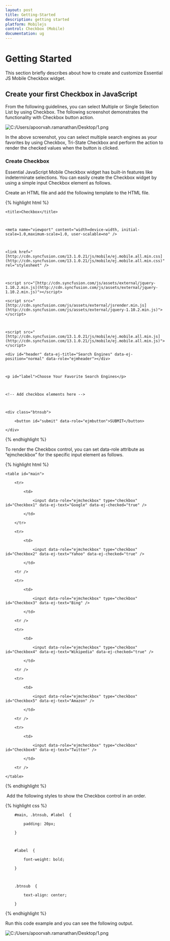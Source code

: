 ```yaml
---
layout: post
title: Getting-Started
description: getting started
platform: Mobilejs
control: Checkbox (Mobile)
documentation: ug
---
```


# Getting Started

This section briefly describes about how to create and customize Essential JS Mobile Checkbox widget.

## Create your first Checkbox in JavaScript

From the following guidelines, you can select Multiple or Single Selection List by using Checkbox. The following screenshot demonstrates the functionality with Checkbox button action.

![C:/Users/apoorvah.ramanathan/Desktop/1.png](Getting-Started_images/Getting-Started_img1.png)


In the above screenshot, you can select multiple search engines as your favorites by using Checkbox, Tri-State Checkbox and perform the action to render the checked values when the button is clicked.

### Create Checkbox 

Essential JavaScript Mobile Checkbox widget has built-in features like indeterminate selections. You can easily create the Checkbox widget by using a simple input Checkbox element as follows.

Create an HTML file and add the following template to the HTML file.

{% highlight html %}

<!DOCTYPE html>



<html>



<head>



    <title>Checkbox</title>



    <meta name="viewport" content="width=device-width, initial-scale=1.0,maximum-scale=1.0, user-scalable=no" />



    <link href="[http://cdn.syncfusion.com/13.1.0.21/js/mobile/ej.mobile.all.min.css](http://cdn.syncfusion.com/13.1.0.21/js/mobile/ej.mobile.all.min.css)" rel="stylesheet" />



    <script src="[http://cdn.syncfusion.com/js/assets/external/jquery-1.10.2.min.js](http://cdn.syncfusion.com/js/assets/external/jquery-1.10.2.min.js)"></script>

    <script src="[http://cdn.syncfusion.com/js/assets/external/jsrender.min.js](http://cdn.syncfusion.com/js/assets/external/jquery-1.10.2.min.js)"></script>



    <script src="[http://cdn.syncfusion.com/13.1.0.21/js/mobile/ej.mobile.all.min.js](http://cdn.syncfusion.com/13.1.0.21/js/mobile/ej.mobile.all.min.js)"></script>



</head>



<body>



    <div id="header" data-ej-title="Search Engines" data-ej-position="normal" data-role="ejmheader"></div>



    <p id="label">Choose Your Favorite Search Engines</p>



    <!-- Add checkbox elements here -->



    <div class="btnsub">

        <button id="submit" data-role="ejmbutton">SUBMIT</button>

    </div>



</body>

</html>



{% endhighlight %}



To render the Checkbox control, you can set data-role attribute as “ejmcheckbox” for the specific input element as follows.



{% highlight html %}

    <table id="main">

        <tr>

            <td>

                <input data-role="ejmcheckbox" type="checkbox" id="Checkbox1" data-ej-text="Google" data-ej-checked="true" />

            </td>

        </tr>

        <tr>

            <td>

                <input data-role="ejmcheckbox" type="checkbox" id="Checkbox2" data-ej-text="Yahoo" data-ej-checked="true" />

            </td>

        <tr />

        <tr>

            <td>

                <input data-role="ejmcheckbox" type="checkbox" id="Checkbox3" data-ej-text="Bing" />

            </td>

        <tr />

        <tr>

            <td>

                <input data-role="ejmcheckbox" type="checkbox" id="Checkbox4" data-ej-text="Wikipedia" data-ej-checked="true" />

            </td>

        <tr />

        <tr>

            <td>

                <input data-role="ejmcheckbox" type="checkbox" id="Checkbox5" data-ej-text="Amazon" />

            </td>

        <tr />

        <tr>

            <td>

                <input data-role="ejmcheckbox" type="checkbox" id="Checkbox6" data-ej-text="Twitter" />

            </td>

        <tr />

    </table>



{% endhighlight %}

 Add the following styles to show the Checkbox control in an order.

{% highlight css %}



        #main, .btnsub, #label  {

            padding: 20px;

        }



        #label  {

            font-weight: bold;

        }



        .btnsub  {

            text-align: center;

        }





{% endhighlight %}



Run this code example and you can see the following output.

![C:/Users/apoorvah.ramanathan/Desktop/1.png](Getting-Started_images/Getting-Started_img2.png)




